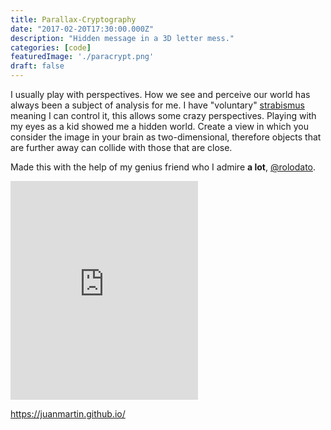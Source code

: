 ```yaml
---
title: Parallax-Cryptography
date: "2017-02-20T17:30:00.000Z"
description: "Hidden message in a 3D letter mess."
categories: [code]
featuredImage: './paracrypt.png'
draft: false
---
```


I usually play with perspectives. How we see and perceive our world has always been a subject of analysis for me. I have "voluntary" [strabismus](https://en.wikipedia.org/wiki/Strabismus) meaning I can control it, this allows some crazy perspectives. Playing with my eyes as a kid showed me a hidden world. Create a view in which you consider the image in your brain as two-dimensional, therefore objects that are further away can collide with those that are close.

Made this with the help of my genius friend who I admire **a lot**, [@rolodato](https://github.com/rolodato).

<iframe style="border: 0; height: 350px;" src="https://juanmartin.github.io/" seamless><a href="https://juanmartin.github.io/">Para-Crypt</a></iframe>

https://juanmartin.github.io/